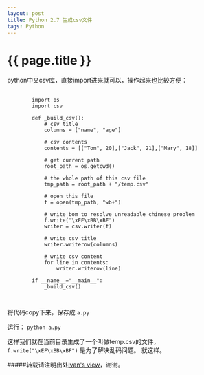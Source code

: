 ```yaml
---
layout: post
title: Python 2.7 生成csv文件
tags: Python
---
```


{{ page.title }}
================

python中又csv库，直接import进来就可以，操作起来也比较方便：

<pre>
    <code>
        import os
        import csv

        def _build_csv():
            # csv title
            columns = ["name", "age"]

            # csv contents
            contents = [["Tom", 20],["Jack", 21],["Mary", 18]]

            # get current path
            root_path = os.getcwd()

            # the whole path of this csv file
            tmp_path = root_path + "/temp.csv"

            # open this file
            f = open(tmp_path, "wb+")

            # write bom to resolve unreadable chinese problem
            f.write("\xEF\xBB\xBF")
            writer = csv.writer(f)

            # write csv title
            writer.writerow(columns)

            # write csv content
            for line in contents:
                writer.writerow(line)

        if __name__="__main__":
            _build_csv()

    </code>
</pre>

将代码copy下来，保存成 ```a.py```


运行： ```python a.py```


这样我们就在当前目录生成了一个叫做temp.csv的文件，```f.write("\xEF\xBB\xBF")``` 是为了解决乱码问题。
就这样。

#####转载请注明出处[ivan's view](http://blog.ivan706.com/2014/08/15/createcsvfileinpython.html)，谢谢。
